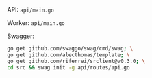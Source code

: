 

API: `api/main.go`

Worker: `api/main.go`

Swagger: 
```bash
go get github.com/swaggo/swag/cmd/swag; \
go get github.com/alecthomas/template; \
go get github.com/riferrei/srclient@v0.3.0; \
cd src && swag init -g api/routes/api.go
```
